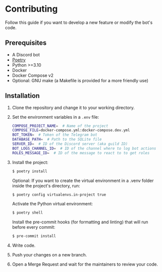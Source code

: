 # Contributing

Follow this guide if you want to develop a new feature or modify the bot's code.

## Prerequisites

- A Discord bot
- [Poetry](https://python-poetry.org/)
- Python >=3.10
- Docker
- Docker Compose v2
- Optional: GNU make (a Makefile is provided for a more friendly use)

## Installation

1. Clone the repository and change it to your working directory.

2. Set the environment variables in a `.env` file:

   ```sh
   COMPOSE_PROJECT_NAME=  # Name of the project
   COMPOSE_FILE=docker-compose.yml:docker-compose.dev.yml
   BOT_TOKEN=  # Token of the Telegram bot
   DATABASE_PATH=  # Path to the SQLite file
   SERVER_ID=  # ID of the Discord server (aka guild ID)
   BOT_LOGS_CHANNEL_ID=  # ID of the channel where to log bot actions
   ROLES_MESSAGE_ID=  # ID of the message to react to to get roles
   ```

3. Install the project:

   ```sh
   $ poetry install
   ```

   Optional: If you want to create the virtual environment in a .venv folder inside the project's directory, run:

   ```sh
   $ poetry config virtualenvs.in-project true
   ```

   Activate the Python virtual environment:

   ```sh
   $ poetry shell
   ```

   Install the pre-commit hooks (for formatting and linting) that will run before every commit:

   ```sh
   $ pre-commit install
   ```

4. Write code.

5. Push your changes on a new branch.

6. Open a Merge Request and wait for the maintainers to review your code.
